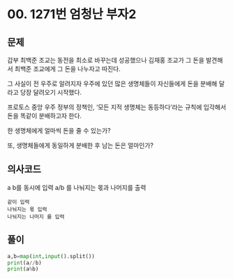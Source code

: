 # 00. 1271번 엄청난 부자2
## 문제
갑부 최백준 조교는 동전을 최소로 바꾸는데 성공했으나 김재홍 조교가 그 돈을 발견해서 최백준 조교에게 그 돈을 나누자고 따진다.

그 사실이 전 우주로 알려지자 우주에 있던 많은 생명체들이 자신들에게 돈을 분배해 달라고 당장 달려오기 시작했다.

프로토스 중앙 우주 정부의 정책인, ‘모든 지적 생명체는 동등하다’라는 규칙에 입각해서 돈을 똑같이 분배하고자 한다.

한 생명체에게 얼마씩 돈을 줄 수 있는가?

또, 생명체들에게 동일하게 분배한 후 남는 돈은 얼마인가?
## 의사코드
a b를 동시에 입력
a/b 를 나눠지는 몫과 나머지를 출력
```
같이 입력
나눠지는 몫 입력
나눠지는 나머지 를 입력
```

## 풀이
```python
a,b=map(int,input().split())
print(a//b)
print(a%b)
```
